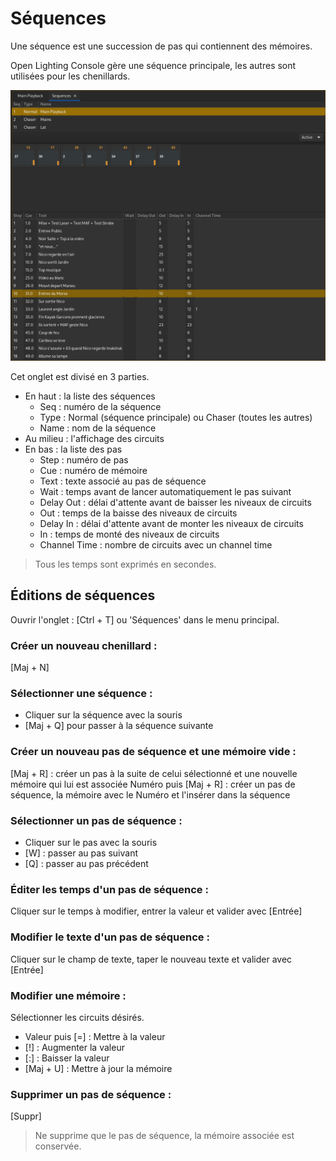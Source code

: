 # Séquences
Une séquence est une succession de pas qui contiennent des mémoires.

Open Lighting Console gère une séquence principale, les autres sont utilisées pour les chenillards.

![Édition de séquences](pictures/sequences.png)

Cet onglet est divisé en 3 parties.
- En haut : la liste des séquences
	- Seq : numéro de la séquence
	- Type : Normal (séquence principale) ou Chaser (toutes les autres)
	- Name : nom de la séquence
- Au milieu : l'affichage des circuits
- En bas : la liste des pas
	- Step : numéro de pas
	- Cue : numéro de mémoire
	- Text : texte associé au pas de séquence
	- Wait : temps avant de lancer automatiquement le pas suivant
	- Delay Out : délai d'attente avant de baisser les niveaux de circuits
	- Out : temps de la baisse des niveaux de circuits
	- Delay In : délai d'attente avant de monter les niveaux de circuits
	- In : temps de monté des niveaux de circuits
	- Channel Time : nombre de circuits avec un channel time

> Tous les temps sont exprimés en secondes.

## Éditions de séquences

Ouvrir l'onglet : [Ctrl + T] ou 'Séquences' dans le menu principal.

### Créer un nouveau chenillard :
[Maj + N]

### Sélectionner une séquence :
- Cliquer sur la séquence avec la souris
- [Maj + Q] pour passer à la séquence suivante

### Créer un nouveau pas de séquence et une mémoire vide :
[Maj + R] : créer un pas à la suite de celui sélectionné et une nouvelle mémoire qui lui est associée
Numéro puis [Maj + R] : créer un pas de séquence, la mémoire avec le Numéro et l'insérer dans la séquence

### Sélectionner un pas de séquence :
- Cliquer sur le pas avec la souris
- [W] : passer au pas suivant
- [Q] : passer au pas précédent

### Éditer les temps d'un pas de séquence :
Cliquer sur le temps à modifier, entrer la valeur et valider avec [Entrée]

### Modifier le texte d'un pas de séquence :
Cliquer sur le champ de texte, taper le nouveau texte et valider avec [Entrée]

### Modifier une mémoire :
Sélectionner les circuits désirés.
- Valeur puis [=] : Mettre à la valeur
- [!] : Augmenter la valeur
- [:] : Baisser la valeur
- [Maj + U] : Mettre à jour la mémoire

### Supprimer un pas de séquence :
[Suppr]
> Ne supprime que le pas de séquence, la mémoire associée est conservée.